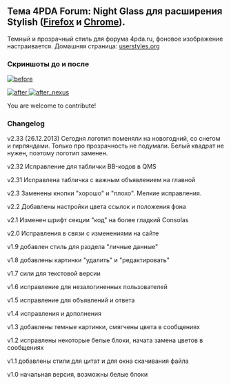 ## Тема 4PDA Forum: Night Glass для расширения Stylish ([Firefox](https://addons.mozilla.org/en-US/firefox/addon/2108/) и [Chrome](https://chrome.google.com/extensions/detail/fjnbnpbmkenffdnngjfgmeleoegfcffe)).

Темный и прозрачный стиль для форума 4pda.ru, фоновое изображение настраивается.
Домашняя страница: [userstyles.org](http://userstyles.org/styles/87060)


### Скриншоты до и после

 [ ![before](http://raw.github.com/Pmmlabs/4PDAForum-NightGlass/master/screenshots/before_th.png) ](http://raw.github.com/Pmmlabs/4PDAForum-NightGlass/master/screenshots/before.png)

 [ ![after](http://raw.github.com/Pmmlabs/4PDAForum-NightGlass/master/screenshots/after_th.png) ](http://raw.github.com/Pmmlabs/4PDAForum-NightGlass/master/screenshots/after.png)
 [ ![after_nexus](http://raw.github.com/Pmmlabs/4PDAForum-NightGlass/master/screenshots/after2_th.png) ](http://raw.github.com/Pmmlabs/4PDAForum-NightGlass/master/screenshots/after2.png)
 
You are welcome to contribute!

### Changelog

v2.33 (26.12.2013) Сегодня логотип поменяли на новогодний, со снегом и гирляндами. Только про прозрачность не подумали. Белый квадрат не нужен, поэтому логотип заменен.

v2.32 Исправление для таблички BB-кодов в QMS

v2.31 Исправлена табличка с важным объявлением на главной

v2.3 Заменены кнопки "хорошо" и "плохо". Мелкие исправления.

v2.2 Добавлены настройки цвета ссылок и положения фона

v2.1 Изменен шрифт секции "код" на более гладкий Consolas

v2.0 Исправления в связи с изменениями на сайте

v1.9 добавлен стиль для раздела "личные данные"

v1.8 добавлены картинки "удалить" и "редактировать"

v1.7 сили для текстовой версии

v1.6 исправление для незалогиненных пользователей

v1.5 исправление для объявлений и ответа

v1.4 исправления и дополнения

v1.3 добавлены темные картинки, смягчены цвета в сообщениях

v1.2 исправлены некоторые белые блоки, начата замена цветов в сообщениях

v1.1 добавлены стили для цитат и для окна скачивания файла

v1.0 начальная версия, возможны белые блоки
